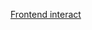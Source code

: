 [Frontend interact](https://www.figma.com/proto/HuEpoHuF5DvaEAkAhZnm8l/Untitled?node-id=1%3A22&scaling=min-zoom&page-id=0%3A1)